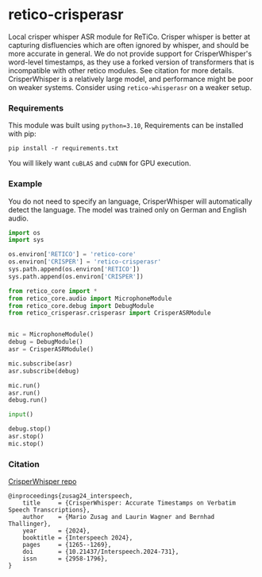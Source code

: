 # retico-crisperasr
Local crisper whisper ASR module for ReTiCo. Crisper whisper is better at capturing disfluencies which are often ignored by whisper, and should be more accurate in general. We do not provide support for CrisperWhisper's word-level timestamps, as they use a forked version of transformers that is incompatible with other retico modules. See citation for more details. CrisperWhisper is a relatively large model, and performance might be poor on weaker systems. Consider using `retico-whisperasr` on a weaker setup.

### Requirements

This module was built using `python=3.10`, Requirements can be installed with pip:
```
pip install -r requirements.txt
```
You will likely want `cuBLAS` and `cuDNN` for GPU execution.

### Example

You do not need to specify an language, CrisperWhisper will automatically detect the language. The model was trained only on German and English audio.
```python
import os
import sys

os.environ['RETICO'] = 'retico-core'
os.environ['CRISPER'] = 'retico-crisperasr'
sys.path.append(os.environ['RETICO'])
sys.path.append(os.environ['CRISPER'])

from retico_core import *
from retico_core.audio import MicrophoneModule
from retico_core.debug import DebugModule
from retico_crisperasr.crisperasr import CrisperASRModule


mic = MicrophoneModule()
debug = DebugModule()
asr = CrisperASRModule()

mic.subscribe(asr)
asr.subscribe(debug)

mic.run()
asr.run()
debug.run()

input()

debug.stop()
asr.stop()
mic.stop()
```
### Citation

[CrisperWhisper repo](https://github.com/nyrahealth/CrisperWhisper/tree/main)
```
@inproceedings{zusag24_interspeech,
    title     = {CrisperWhisper: Accurate Timestamps on Verbatim Speech Transcriptions},
    author    = {Mario Zusag and Laurin Wagner and Bernhad Thallinger},
    year      = {2024},
    booktitle = {Interspeech 2024},
    pages     = {1265--1269},
    doi       = {10.21437/Interspeech.2024-731},
    issn      = {2958-1796},
}
```

